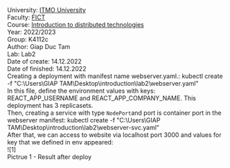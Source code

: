 University: [ITMO University](https://itmo.ru/ru/)<br>
Faculty: [FICT](https://fict.itmo.ru)<br>
Course: [Introduction to distributed technologies](https://github.com/itmo-ict-faculty/introduction-to-distributed-technologies)<br>
Year: 2022/2023<br>
Group: K4112c<br>
Author: Giap Duc Tam<br>
Lab: Lab2<br>
Date of create: 14.12.2022<br>
Date of finished: 14.12.2022<br>
Creating a deployment with manifest name webserver.yaml.: kubectl create -f "C:\Users\GIAP TAM\Desktop\introduction\lab2\webserver.yaml"<br>
In this file, define the environment values with keys: REACT_APP_USERNAME and REACT_APP_COMPANY_NAME. This deployment has 3 replicasets. <br>
Then, creating a service with type `NodePort`and port is container port in the webserver manifest: kubectl create -f "C:\Users\GIAP TAM\Desktop\introduction\lab2\webserver-svc.yaml"<br>
After that, we can access to website via localhost port 3000 and values for key that we defined in env appeared:<br>
![1]<br>
Pictrue 1 - Result after deploy

